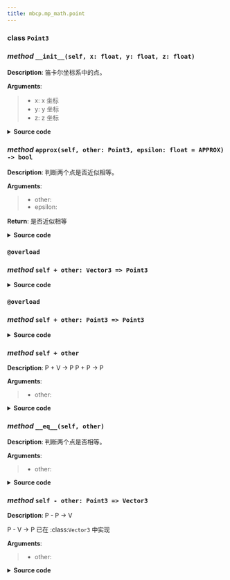 ```yaml
---
title: mbcp.mp_math.point
---
```

### **class** `Point3`
### *method* `__init__(self, x: float, y: float, z: float)`



**Description**: 笛卡尔坐标系中的点。

**Arguments**:
> - x: x 坐标  
> - y: y 坐标  
> - z: z 坐标  


<details>
<summary> <b>Source code</b> </summary>

```python
def __init__(self, x: float, y: float, z: float):
    """
        笛卡尔坐标系中的点。
        Args:
            x: x 坐标
            y: y 坐标
            z: z 坐标
        """
    self.x = x
    self.y = y
    self.z = z
```
</details>

### *method* `approx(self, other: Point3, epsilon: float = APPROX) -> bool`



**Description**: 判断两个点是否近似相等。

**Arguments**:
> - other:   
> - epsilon:   

**Return**: 是否近似相等


<details>
<summary> <b>Source code</b> </summary>

```python
def approx(self, other: 'Point3', epsilon: float=APPROX) -> bool:
    """
        判断两个点是否近似相等。
        Args:
            other:
            epsilon:

        Returns:
            是否近似相等
        """
    return all([abs(self.x - other.x) < epsilon, abs(self.y - other.y) < epsilon, abs(self.z - other.z) < epsilon])
```
</details>

### `@overload`
### *method* `self + other: Vector3 => Point3`


<details>
<summary> <b>Source code</b> </summary>

```python
@overload
def __add__(self, other: 'Vector3') -> 'Point3':
    ...
```
</details>

### `@overload`
### *method* `self + other: Point3 => Point3`


<details>
<summary> <b>Source code</b> </summary>

```python
@overload
def __add__(self, other: 'Point3') -> 'Point3':
    ...
```
</details>

### *method* `self + other`



**Description**: P + V -> P
P + P -> P

**Arguments**:
> - other:   


<details>
<summary> <b>Source code</b> </summary>

```python
def __add__(self, other):
    """
        P + V -> P
        P + P -> P
        Args:
            other:
        Returns:
        """
    return Point3(self.x + other.x, self.y + other.y, self.z + other.z)
```
</details>

### *method* `__eq__(self, other)`



**Description**: 判断两个点是否相等。

**Arguments**:
> - other:   


<details>
<summary> <b>Source code</b> </summary>

```python
def __eq__(self, other):
    """
        判断两个点是否相等。
        Args:
            other:
        Returns:
        """
    return approx(self.x, other.x) and approx(self.y, other.y) and approx(self.z, other.z)
```
</details>

### *method* `self - other: Point3 => Vector3`



**Description**: P - P -> V

P - V -> P  已在 :class:`Vector3` 中实现

**Arguments**:
> - other:   


<details>
<summary> <b>Source code</b> </summary>

```python
def __sub__(self, other: 'Point3') -> 'Vector3':
    """
        P - P -> V

        P - V -> P  已在 :class:`Vector3` 中实现
        Args:
            other:
        Returns:

        """
    from .vector import Vector3
    return Vector3(self.x - other.x, self.y - other.y, self.z - other.z)
```
</details>

